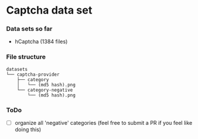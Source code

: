 # Captcha data set

### Data sets so far
- hCaptcha (1384 files)

### File structure
```
datasets
└── captcha-provider
    ├── category
    │   └── (md5 hash).png
    └── category-negative
        └── (md5 hash).png
```

### ToDo
- [ ] organize all 'negative' categories (feel free to submit a PR if you feel like doing this)